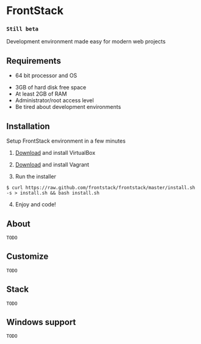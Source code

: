 # FrontStack

### `Still beta`

Development environment made easy for modern web projects 

## Requirements

* 64 bit processor and OS
- 3GB of hard disk free space
- At least 2GB of RAM
- Administrator/root access level
- Be tired about development environments

## Installation

Setup FrontStack environment in a few minutes

1. [Download](https://www.virtualbox.org/wiki/Downloads) and install VirtualBox

2. [Download](http://downloads.vagrantup.com/) and install Vagrant

3. Run the installer

```shell
$ curl https://raw.github.com/frontstack/frontstack/master/install.sh -s > install.sh && bash install.sh
```

4. Enjoy and code!


## About

`TODO`

## Customize

`TODO`

## Stack

`TODO`

## Windows support

`TODO`
